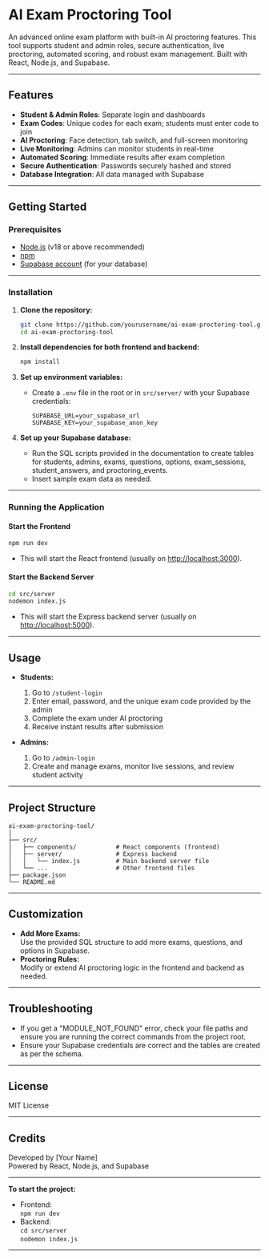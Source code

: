 # AI Exam Proctoring Tool

An advanced online exam platform with built-in AI proctoring features. This tool supports student and admin roles, secure authentication, live proctoring, automated scoring, and robust exam management. Built with React, Node.js, and Supabase.

---

## Features

- **Student & Admin Roles**: Separate login and dashboards
- **Exam Codes**: Unique codes for each exam; students must enter code to join
- **AI Proctoring**: Face detection, tab switch, and full-screen monitoring
- **Live Monitoring**: Admins can monitor students in real-time
- **Automated Scoring**: Immediate results after exam completion
- **Secure Authentication**: Passwords securely hashed and stored
- **Database Integration**: All data managed with Supabase

---

## Getting Started

### Prerequisites

- [Node.js](https://nodejs.org/) (v18 or above recommended)
- [npm](https://www.npmjs.com/)
- [Supabase account](https://supabase.com/) (for your database)

---

### Installation

1. **Clone the repository:**
   ```bash
   git clone https://github.com/yourusername/ai-exam-proctoring-tool.git
   cd ai-exam-proctoring-tool
   ```

2. **Install dependencies for both frontend and backend:**
   ```bash
   npm install
   ```

3. **Set up environment variables:**
   - Create a `.env` file in the root or in `src/server/` with your Supabase credentials:
     ```
     SUPABASE_URL=your_supabase_url
     SUPABASE_KEY=your_supabase_anon_key
     ```

4. **Set up your Supabase database:**
   - Run the SQL scripts provided in the documentation to create tables for students, admins, exams, questions, options, exam_sessions, student_answers, and proctoring_events.
   - Insert sample exam data as needed.

---

### Running the Application

#### Start the Frontend

```bash
npm run dev
```
- This will start the React frontend (usually on [http://localhost:3000](http://localhost:3000)).

#### Start the Backend Server

```bash
cd src/server
nodemon index.js
```
- This will start the Express backend server (usually on [http://localhost:5000](http://localhost:5000)).

---

## Usage

- **Students:**  
  1. Go to `/student-login`
  2. Enter email, password, and the unique exam code provided by the admin
  3. Complete the exam under AI proctoring
  4. Receive instant results after submission

- **Admins:**  
  1. Go to `/admin-login`
  2. Create and manage exams, monitor live sessions, and review student activity

---

## Project Structure

```
ai-exam-proctoring-tool/
│
├── src/
│   ├── components/           # React components (frontend)
│   ├── server/               # Express backend
│   │   └── index.js          # Main backend server file
│   └── ...                   # Other frontend files
├── package.json
└── README.md
```

---

## Customization

- **Add More Exams:**  
  Use the provided SQL structure to add more exams, questions, and options in Supabase.
- **Proctoring Rules:**  
  Modify or extend AI proctoring logic in the frontend and backend as needed.

---

## Troubleshooting

- If you get a "MODULE_NOT_FOUND" error, check your file paths and ensure you are running the correct commands from the project root.
- Ensure your Supabase credentials are correct and the tables are created as per the schema.

---

## License

MIT License

---

## Credits

Developed by [Your Name]  
Powered by React, Node.js, and Supabase

---

**To start the project:**

- Frontend:  
  `npm run dev`
- Backend:  
  `cd src/server`  
  `nodemon index.js`

---
